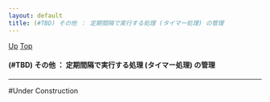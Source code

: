 ```yaml
---
layout: default
title: (#TBD) その他 ： 定期間隔で実行する処理 (タイマー処理) の管理
---
```

[Up](nosXQJWNE9.html) [Top](../index.html)

#### (#TBD) その他 ： 定期間隔で実行する処理 (タイマー処理) の管理

--- 
#Under Construction





